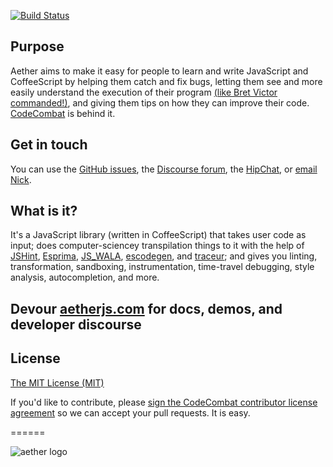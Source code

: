[![Build Status](https://travis-ci.org/codecombat/aether.png)](https://travis-ci.org/codecombat/aether)

## Purpose
Aether aims to make it easy for people to learn and write JavaScript and CoffeeScript by helping them catch and fix bugs, 
letting them see and more easily understand the execution of their program [(like Bret Victor commanded!)](http://youtu.be/PUv66718DII?t=17m25s), 
and giving them tips on how they can improve their code. [CodeCombat](http://codecombat.com/) is behind it.

## Get in touch
You can use the [GitHub issues](https://github.com/codecombat/aether/issues), the [Discourse forum](http://discourse.codecombat.com/), the [HipChat](http://www.hipchat.com/g3plnOKqa), or [email](mailto:nick@codecombat.com) [Nick](http://www.nickwinter.net/).

## What is it?
It's a JavaScript library (written in CoffeeScript) that takes user code as input; does computer-sciencey transpilation things to it with the help of [JSHint](http://jshint.com/), [Esprima](http://esprima.org/), [JS_WALA](https://github.com/wala/JS_WALA), [escodegen](https://github.com/Constellation/escodegen), and [traceur](https://github.com/google/traceur-compiler); and gives you linting, transformation, sandboxing, instrumentation, time-travel debugging, style analysis, autocompletion, and more.

## Devour [aetherjs.com](http://aetherjs.com) for docs, demos, and developer discourse

## License
[The MIT License (MIT)](https://github.com/codecombat/aether/blob/master/LICENSE)

If you'd like to contribute, please [sign the CodeCombat contributor license agreement](http://codecombat.com/cla) so we can accept your pull requests. It is easy.

======

![aether logo](http://i.imgur.com/uf36eRD.jpg)
